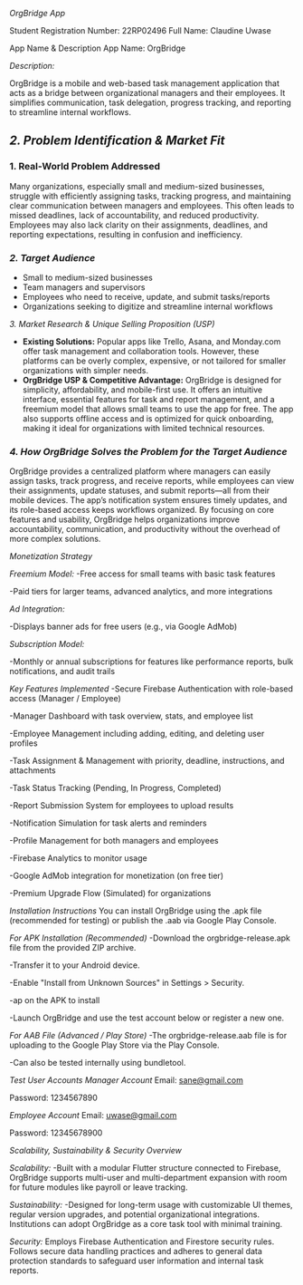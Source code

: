 
*OrgBridge App*

Student Registration Number: 22RP02496
Full Name: Claudine Uwase

App Name & Description
App Name: OrgBridge

*Description:*

OrgBridge is a mobile and web-based task management application that acts as a bridge between organizational managers and their employees. It simplifies communication, task delegation, progress tracking, and reporting to streamline internal workflows.

## *2. Problem Identification & Market Fit*

### 1. Real-World Problem Addressed
Many organizations, especially small and medium-sized businesses, struggle with efficiently assigning tasks, tracking progress, and maintaining clear communication between managers and employees. This often leads to missed deadlines, lack of accountability, and reduced productivity. Employees may also lack clarity on their assignments, deadlines, and reporting expectations, resulting in confusion and inefficiency.

### *2. Target Audience*
- Small to medium-sized businesses
- Team managers and supervisors
- Employees who need to receive, update, and submit tasks/reports
- Organizations seeking to digitize and streamline internal workflows

*3. Market Research & Unique Selling Proposition (USP)*
- **Existing Solutions:** Popular apps like Trello, Asana, and Monday.com offer task management and collaboration tools. However, these platforms can be overly complex, expensive, or not tailored for smaller organizations with simpler needs.
- **OrgBridge USP & Competitive Advantage:** OrgBridge is designed for simplicity, affordability, and mobile-first use. It offers an intuitive interface, essential features for task and report management, and a freemium model that allows small teams to use the app for free. The app also supports offline access and is optimized for quick onboarding, making it ideal for organizations with limited technical resources.

### *4. How OrgBridge Solves the Problem for the Target Audience*
OrgBridge provides a centralized platform where managers can easily assign tasks, track progress, and receive reports, while employees can view their assignments, update statuses, and submit reports—all from their mobile devices. The app’s notification system ensures timely updates, and its role-based access keeps workflows organized. By focusing on core features and usability, OrgBridge helps organizations improve accountability, communication, and productivity without the overhead of more complex solutions.


*Monetization Strategy*

*Freemium Model:*
-Free access for small teams with basic task features

-Paid tiers for larger teams, advanced analytics, and more integrations

*Ad Integration:*

-Displays banner ads for free users (e.g., via Google AdMob)

*Subscription Model:*

-Monthly or annual subscriptions for features like performance reports, bulk notifications, and audit trails

*Key Features Implemented*
-Secure Firebase Authentication with role-based access (Manager / Employee)

-Manager Dashboard with task overview, stats, and employee list

-Employee Management including adding, editing, and deleting user profiles

-Task Assignment & Management with priority, deadline, instructions, and attachments

-Task Status Tracking (Pending, In Progress, Completed)

-Report Submission System for employees to upload results

-Notification Simulation for task alerts and reminders

-Profile Management for both managers and employees

-Firebase Analytics to monitor usage

-Google AdMob integration for monetization (on free tier)

-Premium Upgrade Flow (Simulated) for organizations

*Installation Instructions*
You can install OrgBridge using the .apk file (recommended for testing) or publish the .aab via Google Play Console.

*For APK Installation (Recommended)*
-Download the orgbridge-release.apk file from the provided ZIP archive.

-Transfer it to your Android device.

-Enable "Install from Unknown Sources" in Settings > Security.

-ap on the APK to install

-Launch OrgBridge and use the test account below or register a new one.

*For AAB File (Advanced / Play Store)*
-The orgbridge-release.aab file is for uploading to the Google Play Store via the Play Console.

-Can also be tested internally using bundletool.


*Test User Accounts*
*Manager Account*
Email: sane@gmail.com

Password: 1234567890

*Employee Account*
Email: uwase@gmail.com

Password: 12345678900

*Scalability, Sustainability & Security Overview*

*Scalability:*
-Built with a modular Flutter structure connected to Firebase, OrgBridge supports multi-user and multi-department expansion with room for future modules like payroll or leave tracking.

*Sustainability:*
-Designed for long-term usage with customizable UI themes, regular version upgrades, and potential organizational integrations. Institutions can adopt OrgBridge as a core task tool with minimal training.

*Security:*
Employs Firebase Authentication and Firestore security rules. Follows secure data handling practices and adheres to general data protection standards to safeguard user information and internal task reports.
